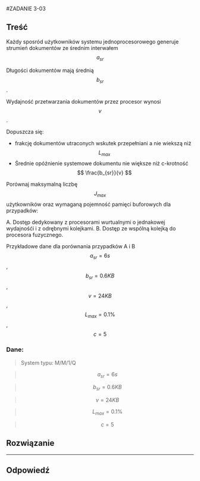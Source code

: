 #ZADANIE 3-03

## Treść

Każdy sposród użytkowników systemu jednoprocesorowego generuje strumień dokumentów ze średnim interwałem $$ a_{sr} $$ 

Długości dokumentów mają średnią $$ b_{sr} $$. 

Wydajność przetwarzania dokumentów przez procesor wynosi $$ v $$.

Dopuszcza się:       

* frakcję dokumentów utraconych wskutek przepełniani a nie wiekszą niż $$ L_{max} $$ 
* Średnie opóźnienie systemowe dokumentu nie większe niż c-krotność $$ \frac{b_{sr}}{v} $$ 

Porównaj maksymalną liczbę $$ J_{max} $$ użytkowników oraz wymaganą pojemność pamięci buforowych dla przypadków:

A. Dostęp dedykowany z procesorami wurtualnymi o jednakowej wydajnośći i z odrębnymi kolejkami.
B. Dostęp ze wspólną kolejką do procesora fuzycznego.

Przykładowe dane dla porównania przypadków A i B $$ a_{sr} = 6s $$ , $$ b_{sr} = 0.6 KB $$, $$ v = 24 KB $$, $$ L_{max} = 0.1\% $$, $$ c = 5 $$

### Dane:  

> System typu: M/M/1/Q
        
> $$ a_{sr} = 6s $$

> $$ b_{sr} = 0.6 KB $$

> $$ v = 24 KB $$

> $$ L_{max} = 0.1\% $$

> $$ c = 5 $$


## Rozwiązanie





----
## Odpowiedź

 




